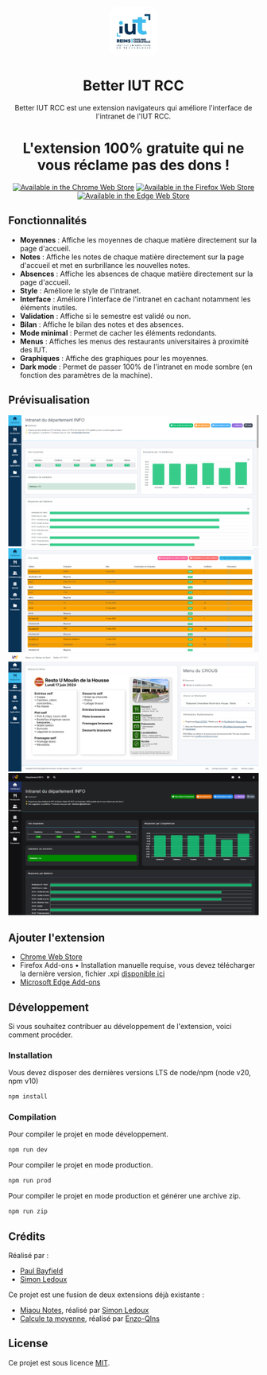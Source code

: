 <div align="center">

<img src="assets/img/logo.png" alt="IUT RCC" width="100" height="100" style="border-radius:20px"/>

# Better IUT RCC

Better IUT RCC est une extension navigateurs qui améliore l'interface de l'intranet de l'IUT RCC.

# L'extension 100% gratuite qui ne vous réclame pas des dons !

<a href="https://chromewebstore.google.com/detail/better-iut-rcc/jofahdhjofjoackgkaodimfhnbfkgnbj" target="_blank"><img src="https://storage.googleapis.com/web-dev-uploads/image/WlD8wC6g8khYWPJUsQceQkhXSlv1/UV4C4ybeBTsZt43U4xis.png" alt="Available in the Chrome Web Store"></a>
<a href="https://github.com/PaulBayfield/Better-IUT-RCC/releases/latest" target="_blank"><img src="https://blog.mozilla.org/addons/files/2015/11/get-the-addon.png" alt="Available in the Firefox Web Store"></a>
<a href="https://microsoftedge.microsoft.com/addons/detail/leknkclokgeajllkbhnldadkapjmlhhf" target="_blank"><img src="https://user-images.githubusercontent.com/78568641/212470539-dd4d22a0-3af8-4fa7-9671-6df5b2e26a70.png" alt="Available in the Edge Web Store"></a>

</div>


## Fonctionnalités

- **Moyennes** : Affiche les moyennes de chaque matière directement sur la page d'accueil.
- **Notes** : Affiche les notes de chaque matière directement sur la page d'accueil et met en surbrillance les nouvelles notes.
- **Absences** : Affiche les absences de chaque matière directement sur la page d'accueil.
- **Style** : Améliore le style de l'intranet.
- **Interface** : Améliore l'interface de l'intranet en cachant notamment les éléments inutiles.
- **Validation** : Affiche si le semestre est validé ou non.
- **Bilan** : Affiche le bilan des notes et des absences.
- **Mode minimal** : Permet de cacher les éléments redondants.
- **Menus** : Affiches les menus des restaurants universitaires à proximité des IUT.
- **Graphiques** : Affiche des graphiques pour les moyennes.
- **Dark mode** : Permet de passer 100% de l'intranet en mode sombre (en fonction des paramètres de la machine).


## Prévisualisation

![homepage](./assets/preview/homepage.png)
![grades](./assets/preview/grades.png)
![crous](./assets/preview/crous.png)
![darkmode](./assets/preview/darkmode.png)


## Ajouter l'extension

- [Chrome Web Store](https://chrome.google.com/webstore/detail/better-iut-rcc/jofahdhjofjoackgkaodimfhnbfkgnbj)
- Firefox Add-ons • Installation manuelle requise, vous devez télécharger la dernière version, fichier .xpi [disponible ici](https://github.com/PaulBayfield/Better-IUT-RCC/releases/latest)
- [Microsoft Edge Add-ons](https://microsoftedge.microsoft.com/addons/detail/leknkclokgeajllkbhnldadkapjmlhhf)

## Développement

Si vous souhaitez contribuer au développement de l'extension, voici comment procéder.

### Installation

Vous devez disposer des dernières versions LTS de node/npm (node v20, npm v10)

```bash
npm install
```

### Compilation

Pour compiler le projet en mode développement.

```bash
npm run dev
```

Pour compiler le projet en mode production.

```bash
npm run prod
```

Pour compiler le projet en mode production et générer une archive zip.

```bash
npm run zip
```

## Crédits

Réalisé par :
- [Paul Bayfield](https://github.com/PaulBayfield)
- [Simon Ledoux](https://github.com/simon511000)

Ce projet est une fusion de deux extensions déjà existante : 
- [Miaou Notes](https://github.com/simon511000/MiaouNotes), réalisé par [Simon Ledoux](https://github.com/simon511000)
- [Calcule ta moyenne](https://github.com/Enzo-Qlns/Iut-mark-calculator), réalisé par [Enzo-Qlns](https://github.com/Enzo-Qlns/Iut-mark-calculator)

## License

Ce projet est sous licence [MIT](/LICENSE).
